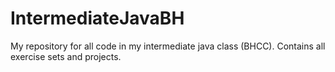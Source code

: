 # IntermediateJavaBH
My repository for all code in my intermediate java class (BHCC). Contains all exercise sets and projects.
